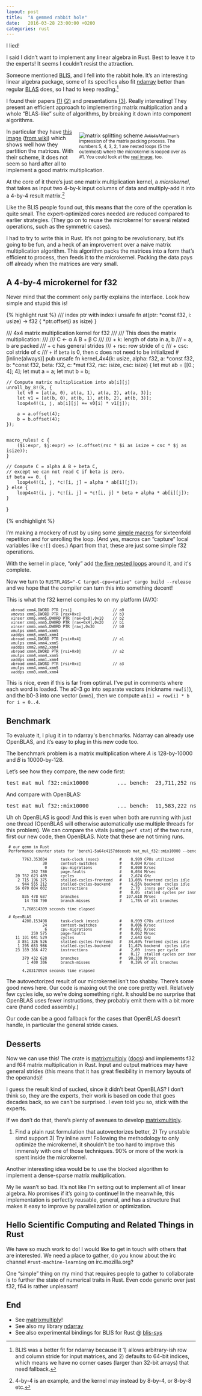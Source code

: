 ```yaml
---
layout: post
title:  "A gemmed rabbit hole"
date:   2016-03-28 23:00:00 +0200
categories: rust
---
```


I lied!

I said I didn’t want to implement any linear algebra in Rust. Best to leave
it to the experts! It seems I couldn’t resist the attraction.

Someone mentioned [BLIS][blis], and I fell into the rabbit hole.
It’s an interesting linear algebra package,
some of its specifics also fit [ndarray][ndarray]
better than regular [BLAS][blas] does, so I had to keep reading.[^1]

[blis]: https://github.com/flame/blis#readme
[ndarray]: https://github.com/bluss/rust-ndarray
[blas]: https://en.wikipedia.org/wiki/Basic_Linear_Algebra_Subprograms

I found their papers [(1)][1] [(2)][2] and presentations [(3)][3].
Really interesting! They present an efficient approach to implementing
matrix multiplication and a whole “BLAS-like” suite of algorithms,
by breaking it down into component algorithms.

<div style="float: right; width: 300px; padding: 10px;"> 
<img style="max-width: 100%;" alt="matrix splitting scheme" src="/blis.jpg" />
<small>
<strike>Artist’s</strike>Madman’s impression of the matrix packing process. The numbers 5, 4,
3, 2, 1 are nested loops (5 the outermost) where the microkernel is looped
over as #1.
You could look at the
<a href="https://github.com/flame/blis/wiki/Multithreading">real image</a>, too.
</small>
</div>

In particular they have [this image][mt] ([from wiki][w]) which shows well
how they partition the matrices. With their scheme, it does not seem so hard
after all to implement a good matrix multiplication.

At the core of it there’s just one matrix multiplication kernel,
a _microkernel_, that takes as input two 4-by-k input columns of data and
multiply-add it into a 4-by-4 result matrix.[^2]

[1]: http://www.cs.utexas.edu/users/flame/pubs/blis1_toms_rev3.pdf
[2]: http://www.cs.utexas.edu/users/flame/pubs/blis3_ipdps14.pdf
[3]: http://www.imm.dtu.dk/arith21/presentations/pres_32.pdf
[mt]: https://camo.githubusercontent.com/333bdb9b5a6b357bcc0a0450f1f36f2d1734ce9b/687474703a2f2f7777772e63732e7574657861732e6564752f75736572732f6669656c642f6d6d5f616c676f726974686d2e706e67
[w]: https://github.com/flame/blis/wiki/Multithreading

Like the BLIS people found out, this means that the core of the operation
is quite small. The expert-optimized cores needed are reduced compared to earlier
strategies. (They go on to reuse the microkernel for several related operations,
such as the symmetric cases).

I had to try to write this in Rust. It’s not going to be revolutionary,
but it’s going to be fun, and a heck of an improvement over a naive matrix
multiplication algorithm. This algorithm packs the matrices into a form that’s
efficient to process, then feeds it to the microkernel. Packing the
data pays off already when the matrices are very small.

## A 4-by-4 microkernel for f32

Never mind that the comment only partly explains
the interface. Look how simple and stupid this is!

{% highlight rust %}
/// index ptr with index i
unsafe fn at(ptr: *const f32, i: usize) -> f32 {
    *ptr.offset(i as isize)
}

/// 4x4 matrix multiplication kernel for f32
///
/// This does the matrix multiplication:
///
/// C ← α A B + β C
///
/// + k: length of data in a, b
/// + a, b are packed
/// + c has general strides
/// + rsc: row stride of c
/// + csc: col stride of c
/// + if `beta` is 0, then c does not need to be initialized
#[inline(always)]
pub unsafe fn kernel_4x4(k: usize, alpha: f32, a: *const f32, b: *const f32,
                         beta: f32, c: *mut f32, rsc: isize, csc: isize)
{
    let mut ab = [[0.; 4]; 4];
    let mut a = a;
    let mut b = b;

    // Compute matrix multiplication into ab[i][j]
    unroll_by_8!(k, {
        let v0 = [at(a, 0), at(a, 1), at(a, 2), at(a, 3)];
        let v1 = [at(b, 0), at(b, 1), at(b, 2), at(b, 3)];
        loop4x4!(i, j, ab[i][j] += v0[i] * v1[j]);

        a = a.offset(4);
        b = b.offset(4);
    });


    macro_rules! c {
        ($i:expr, $j:expr) => (c.offset(rsc * $i as isize + csc * $j as isize));
    }

    // Compute C = alpha A B + beta C,
    // except we can not read C if beta is zero.
    if beta == 0. {
        loop4x4!(i, j, *c![i, j] = alpha * ab[i][j]);
    } else {
        loop4x4!(i, j, *c![i, j] = *c![i, j] * beta + alpha * ab[i][j]);
    }
}

{% endhighlight %}

I’m making a mockery of rust by using some [simple macros][mc] for sixteenfold
repetition and for unrolling the loop. (And yes, macros can ”capture” local
variables like `c![]` does.) Apart from that, these are just some
simple f32 operations.

With the kernel in place, “only” add [the five nested loops][loop] around it,
and it's complete.

[loop]: https://github.com/bluss/matrixmultiply/blob/4e48dffa840f005babeebd04be676e2faa258b73/src/gemm.rs#L78-L176

Now we turn to `RUSTFLAGS="-C target-cpu=native" cargo build --release` and
we hope that the compiler can turn this into something decent! 

[mc]: https://play.rust-lang.org/?gist=8ab944302b630a2df4f3&version=stable

This is what the f32 kernel compiles to on my platform (AVX):

<pre style="font-size: small">
  vbroad xmm4,DWORD PTR [rsi]                  // a0
  vmovss xmm5,DWORD PTR [rax+0xc]              // b3
  vinser xmm5,xmm5,DWORD PTR [rax+0x8],0x10    // b2
  vinser xmm5,xmm5,DWORD PTR [rax+0x4],0x20    // b1
  vinser xmm5,xmm5,DWORD PTR [rax],0x30        // b0
  vmulps xmm4,xmm4,xmm5                             
  vaddps xmm3,xmm3,xmm4                             
  vbroad xmm4,DWORD PTR [rsi+0x4]              // a1
  vmulps xmm4,xmm4,xmm5                             
  vaddps xmm2,xmm2,xmm4                             
  vbroad xmm4,DWORD PTR [rsi+0x8]              // a2
  vmulps xmm4,xmm4,xmm5                             
  vaddps xmm1,xmm1,xmm4                             
  vbroad xmm4,DWORD PTR [rsi+0xc]              // a3
  vmulps xmm4,xmm4,xmm5                             
  vaddps xmm0,xmm0,xmm4 
</pre>

This is nice, even if this is far from optimal.
I've put in comments where each word is loaded. The a0-3 go into
separate vectors (nickname `row[i]`), and the b0-3 into one vector (`xmm5`),
then we compute `ab[i] = row[i] * b for i = 0..4`.

## Benchmark

To evaluate it, I plug it in to ndarray's benchmarks. Ndarray can already use
OpenBLAS, and it’s easy to plug in this new code too.

The benchmark problem is a matrix multiplication where *A* is 128-by-10000
and *B* is 10000-by-128.

Let’s see how they compare, the new code first:

<pre>
test mat_mul_f32::mix10000         ... bench:  23,711,252 ns/iter (+/- 479,749)
</pre>

And compare with OpenBLAS:

<pre>
test mat_mul_f32::mix10000         ... bench:  11,583,222 ns/iter (+/- 377,390)
</pre>

Uh oh OpenBLAS is good! And this is even when both are running with just one thread
(OpenBLAS will otherwise automatically use multiple threads for this problem).
We can compare the vitals (using `perf stat`) of the two runs, first our new
code, then OpenBLAS.  Note that these are not timing runs.

<pre style="font-size: small">
 # our gemm in Rust
 Performance counter stats for 'bench1-5a64c4157ddeecdb mat_mul_f32::mix10000 --bench':

       7763,353834      task-clock (msec)         #    0,999 CPUs utilized
                30      context-switches          #    0,004 K/sec
                 0      cpu-migrations            #    0,000 K/sec
           262 780      page-faults               #    0,034 M/sec
    20 762 623 489      cycles                    #    2,674 GHz                      (83,32%)
     2 715 196 375      stalled-cycles-frontend   #   13,08% frontend cycles idle     (83,32%)
       944 555 212      stalled-cycles-backend    #    4,55% backend  cycles idle     (66,64%)
    56 070 804 002      instructions              #    2,70  insns per cycle
                                                  #    0,05  stalled cycles per insn  (83,36%)
       835 478 687      branches                  #  107,618 M/sec                    (83,37%)
        14 738 790      branch-misses             #    1,76% of all branches          (83,36%)

       7,768514309 seconds time elapsed
</pre>

<pre style="font-size: small">
 # OpenBLAS
       4200,153498      task-clock (msec)         #    0,999 CPUs utilized          
                24      context-switches          #    0,006 K/sec                  
                 6      cpu-migrations            #    0,001 K/sec                  
           259 575      page-faults               #    0,062 M/sec                  
    11 101 041 529      cycles                    #    2,643 GHz                      (83,29%)
     3 851 326 526      stalled-cycles-frontend   #   34,69% frontend cycles idle     (83,34%)
     1 295 653 986      stalled-cycles-backend    #   11,67% backend  cycles idle     (66,69%)
    23 169 366 472      instructions              #    2,09  insns per cycle        
                                                  #    0,17  stalled cycles per insn  (83,34%)
       379 432 628      branches                  #   90,338 M/sec                    (83,34%)
         1 480 386      branch-misses             #    0,39% of all branches          (83,34%)

       4,203170924 seconds time elapsed
</pre>

The autovectorized result of our microkernel isn’t too shabby.
There’s some good news here. Our code is
maxing out the one core pretty well. Relatively few cycles idle, so we’re
doing something right. It should be no surprise that OpenBLAS uses fewer
instructions, they probably emit them with a bit more care (hand coded
assembly.)

Our code can be a good fallback for the cases that OpenBLAS doesn’t handle,
in particular the general stride cases.

## Desserts

Now we can use this! The crate is [matrixmultiply][gemmcrate] ([docs][docs])
and implements f32 and f64 matrix multiplication in Rust. Input and output
matrices may have general strides (this means that it has great flexibility in
memory layouts of the operands)!

[gemmcrate]: https://crates.io/crates/matrixmultiply
[docs]: http://bluss.github.io/matrixmultiply/matrixmultiply/

I guess the result kind of sucked, since it didn’t beat OpenBLAS? I don’t think
so, they are the experts, their work is based on code that goes decades back,
so we can’t be surprised.
I even told you so, stick with the experts.

If we don’t do that, there’s plenty of avenues to develop [matrixmultiply][gemmcrate].
1) Find a plain rust formulation that autovectorizes better, 2) Try unstable
simd support 3) Try inline asm! Following the methodology to only optimize
the microkernel, it shouldn’t be too hard to improve this immensly with
one of those techniques. 90% or more of the work is spent
inside the microkernel.

Another interesting idea would be to use the blocked algorithm
to implement a dense-sparse matrix multiplication.

My lie wasn’t so bad. It’s not like I’m setting out to implement all of linear
algebra. No promises if it’s going to continue! In
the meanwhile, this implementation is perfectly reusable, general, and has
a structure that makes it easy to improve by parallelization or optimization.

## Hello Scientific Computing and Related Things in Rust

We have so much work to do! I would like to get in touch with others
that are interested. We need a place to gather, do you know about
the irc channel `#rust-machine-learning` on irc.mozilla.org?

One “simple” thing on my mind that requires people to gather to collaborate
is to further the state of numerical traits in Rust. Even 
code generic over just f32, f64 is rather unpleasant!

## End

+ See [matrixmultiply][gemmcrate]!
+ See also my library [ndarray][ndarray]
+ See also experimental bindings for BLIS for Rust @ [blis-sys][blissys]

[blissys]: https://github.com/bluss/blis-sys

[^1]: BLIS was a better fit for ndarray because it 1) allows arbitrary-ish row and column stride for input matrices, and 2) defaults to 64-bit indices, which means we have no corner cases (larger than 32-bit arrays) that need fallback.  

[^2]: 4-by-4 is an example, and the kernel may instead by 8-by-4, or 8-by-8 etc.
